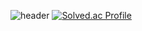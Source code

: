 ![header](https://capsule-render.vercel.app/api?type=cylinder&color=gradient&theme=gruvbox_light&height=40&section=header&text=Welcome%20to%20smilehee18's%20Github!&desc=&fontSize=20)
[![Solved.ac Profile](http://mazassumnida.wtf/api/v2/generate_badge?boj=smilehee18)](https://solved.ac/smilehee18/)


